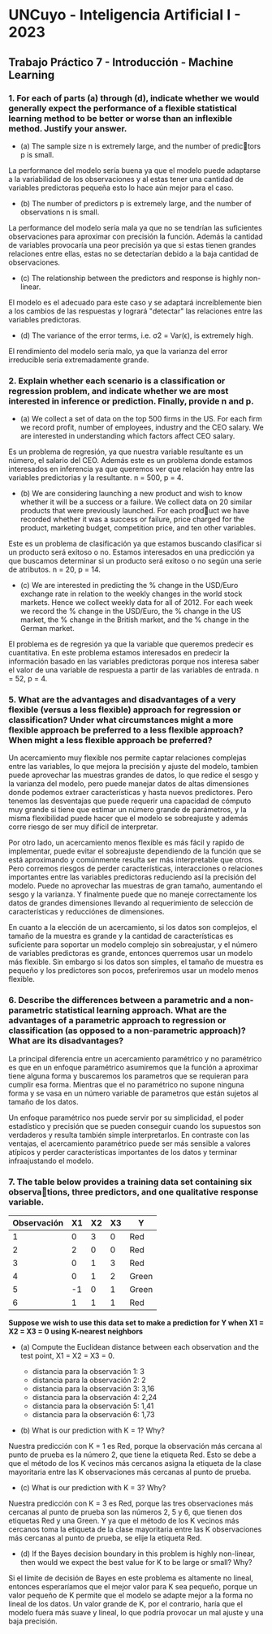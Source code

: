 # UNCuyo - Inteligencia Artificial I - 2023
## Trabajo Práctico 7 - Introducción - Machine Learning


### 1. For each of parts (a) through (d), indicate whether we would generally expect the performance of a flexible statistical learning method to be better or worse than an inflexible method. Justify your answer.

- (a) The sample size n is extremely large, and the number of predictors p is small.

La performance del modelo sería buena ya que el modelo puede adaptarse a la variabilidad de los observaciones y al estas tener una cantidad de variables predictoras pequeña esto lo hace aún mejor para el caso.  

- (b) The number of predictors p is extremely large, and the number of observations n is small.

La performance del modelo sería mala ya que no se tendrían las suficientes observaciones para aproximar con precisión la función. Además la cantidad de variables provocaría una peor 
precisión ya que si estas tienen grandes relaciones entre ellas, estas no se detectarían debido a la baja cantidad de observaciones.

- (c) The relationship between the predictors and response is highly non-linear.

El modelo es el adecuado para este caso y se adaptará increíblemente bien a los cambios de las respuestas y logrará "detectar" las relaciones entre las variables predictoras.

- (d) The variance of the error terms, i.e. σ2 = Var(ϵ), is extremely high.

El rendimiento del modelo sería malo, ya que la varianza del error irreducible sería extremadamente grande.

### 2. Explain whether each scenario is a classification or regression problem, and indicate whether we are most interested in inference or prediction. Finally, provide n and p.

- (a) We collect a set of data on the top 500 firms in the US. For each firm we record profit, number of employees, industry and the CEO salary. We are interested in understanding which factors affect CEO salary.

Es un problema de regresión, ya que nuestra variable resultante es un número, el salario del CEO. Además este es un problema donde estamos interesados en inferencia ya que queremos ver que relación hay entre las variables predictorias y la resultante. n = 500, p = 4.

- (b) We are considering launching a new product and wish to know whether it will be a success or a failure. We collect data on 20 similar products that were previously launched. For each product we have recorded whether it was a success or failure, price charged for the product, marketing budget, competition price, and ten other variables.

Este es un problema de clasificación ya que estamos buscando clasificar si un producto será exitoso o no. Estamos interesados en una predicción ya que buscamos determinar si un producto será exitoso o no según una serie de atributos. n = 20, p = 14.

- (c) We are interested in predicting the % change in the USD/Euro exchange rate in relation to the weekly changes in the world stock markets. Hence we collect weekly data for all of 2012. For each week we record the % change in the USD/Euro, the % change in the US market, the % change in the British market, and the % change in the German market.

El problema es de regresión ya que la variable que queremos predecir es cuantitativa. En este problema estamos interesados en predecir la información basado en las variables predictoras porque nos interesa saber el valor de una variable de respuesta a partir de las variables de entrada. n = 52, p = 4. 

### 5. What are the advantages and disadvantages of a very flexible (versus a less flexible) approach for regression or classification? Under what circumstances might a more flexible approach be preferred to a less flexible approach? When might a less flexible approach be preferred?

Un acercamiento muy flexible nos permite captar relaciones complejas entre las variables, lo que mejora la precisión y ajuste del modelo, tambien puede aprovechar las muestras grandes de datos, lo que redice el sesgo y la varianza del modelo, pero puede manejar datos de altas dimensiones donde podemos extraer características y hasta nuevos predictores. Pero tenemos las desventajas que puede requerir una capacidad de cómputo muy grande si tiene que estimar un número grande de parámetros, y la misma flexibilidad puede hacer que el modelo se sobreajuste y además corre riesgo de ser muy difícil de interpretar.

Por otro lado, un acercamiento menos flexible es más fácil y rapido de implementar, puede evitar el sobreajuste dependiendo de la función que se está aproximando y comúnmente resulta ser más interpretable que otros. Pero corremos riesgos de perder características, interacciones o relaciones importantes entre las variables predictoras reduciendo así la precisión del modelo. Puede no aprovechar las muestras de gran tamaño, aumentando el sesgo y la varianza. Y finalmente puede que no maneje correctamente los datos de grandes dimensiones llevando al requerimiento de selección de características y reducciónes de dimensiones.

En cuanto a la elección de un acercamiento, si los datos son complejos, el tamaño de la muestra es grande y la cantidad de características es suficiente para soportar un modelo complejo sin sobreajustar, y el número de variables predictoras es grande, entonces querremos usar un modelo más flexible. Sin embargo si los datos son simples, el tamaño de muestra es pequeño y los predictores son pocos, preferiremos usar un modelo menos flexible. 

### 6. Describe the differences between a parametric and a non-parametric statistical learning approach. What are the advantages of a parametric approach to regression or classification (as opposed to a non-parametric approach)? What are its disadvantages?

La principal diferencia entre un acercamiento paramétrico y no paramétrico es que en un enfoque paramétrico asumiremos que la función a aproximar tiene alguna forma y buscaremos los parametros que se requieran para cumplir esa forma. Mientras que el no paramétrico no supone ninguna forma y se vasa en un número variable de parametros que están sujetos al tamaño de los datos.

Un enfoque paramétrico nos puede servir por su simplicidad, el poder estadístico y precisión que se pueden conseguir cuando los supuestos son verdaderos y resulta también simple interpretarlos. En contraste con las ventajas, el acercamiento paramétrico puede ser más sensible a valores atípicos y perder características importantes de los datos y terminar infraajustando el modelo.

### 7. The table below provides a training data set containing six observations, three predictors, and one qualitative response variable.

|Observación|X1 |X2 |X3 |Y    |
|-----------|---|---|---|-----|
|1          |0  |3  |0  |Red  |
|2          |2  |0  |0  |Red  |
|3          |0  |1  |3  |Red  |
|4          |0  |1  |2  |Green|
|5          |-1 |0  |1  |Green|
|6          |1  |1  |1  |Red  |

**Suppose we wish to use this data set to make a prediction for Y when X1 = X2 = X3 = 0 using K-nearest neighbors**

- (a) Compute the Euclidean distance between each observation and the test point, X1 = X2 = X3 = 0.

  - distancia para la observación 1: 3
  - distancia para la observación 2: 2
  - distancia para la observación 3: 3,16
  - distancia para la observación 4: 2,24
  - distancia para la observación 5: 1,41
  - distancia para la observación 6: 1,73

- (b) What is our prediction with K = 1? Why?

Nuestra predicción con K = 1 es Red, porque la observación más cercana al punto de prueba es la número 2, que tiene la etiqueta Red. Esto se debe a que el método de los K vecinos más cercanos asigna la etiqueta de la clase mayoritaria entre las K observaciones más cercanas al punto de prueba.

- (c) What is our prediction with K = 3? Why?

Nuestra predicción con K = 3 es Red, porque las tres observaciones más cercanas al punto de prueba son las números 2, 5 y 6, que tienen dos etiquetas Red y una Green. Y ya que el método de los K vecinos más cercanos toma la etiqueta de la clase mayoritaria entre las K observaciones más cercanas al punto de prueba, se elije la etiqueta Red.

- (d) If the Bayes decision boundary in this problem is highly non-linear, then would we expect the best value for K to be large or small? Why?

Si el límite de decisión de Bayes en este problema es altamente no lineal, entonces esperaríamos que el mejor valor para K sea pequeño, porque un valor pequeño de K permite que el modelo se adapte mejor a la forma no lineal de los datos. Un valor grande de K, por el contrario, haría que el modelo fuera más suave y lineal, lo que podría provocar un mal ajuste y una baja precisión.
